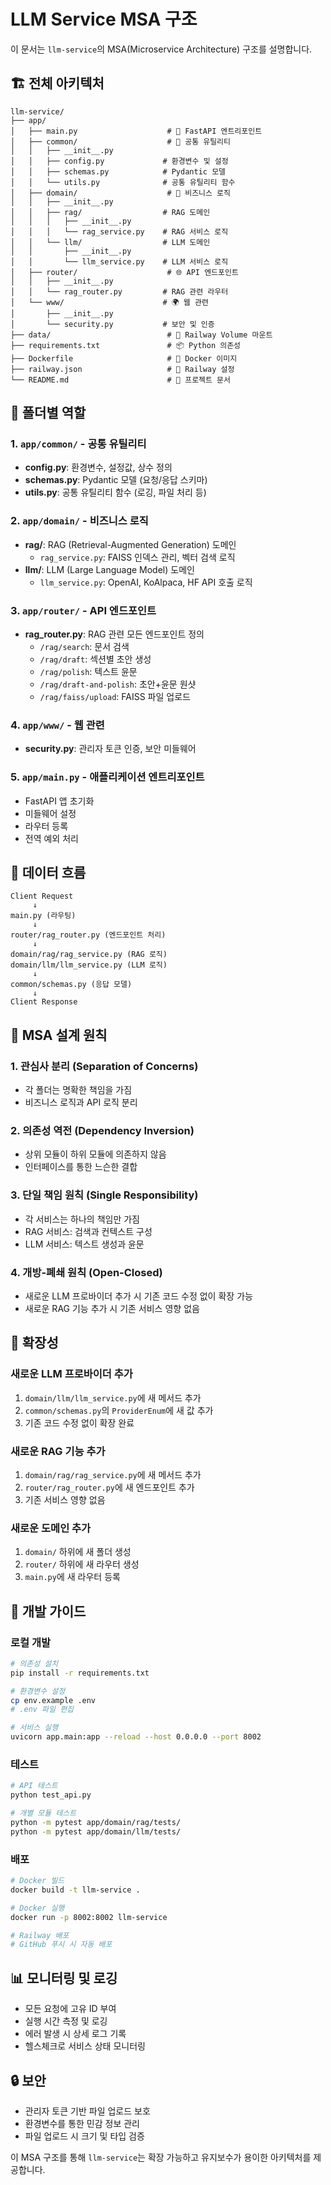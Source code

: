# LLM Service MSA 구조

이 문서는 `llm-service`의 MSA(Microservice Architecture) 구조를 설명합니다.

## 🏗️ 전체 아키텍처

```
llm-service/
├── app/
│   ├── main.py                    # 🚀 FastAPI 엔트리포인트
│   ├── common/                    # 🔧 공통 유틸리티
│   │   ├── __init__.py
│   │   ├── config.py             # 환경변수 및 설정
│   │   ├── schemas.py            # Pydantic 모델
│   │   └── utils.py              # 공통 유틸리티 함수
│   ├── domain/                    # 🎯 비즈니스 로직
│   │   ├── __init__.py
│   │   ├── rag/                  # RAG 도메인
│   │   │   ├── __init__.py
│   │   │   └── rag_service.py    # RAG 서비스 로직
│   │   └── llm/                  # LLM 도메인
│   │       ├── __init__.py
│   │       └── llm_service.py    # LLM 서비스 로직
│   ├── router/                    # 🌐 API 엔드포인트
│   │   ├── __init__.py
│   │   └── rag_router.py         # RAG 관련 라우터
│   └── www/                      # 🌍 웹 관련
│       ├── __init__.py
│       └── security.py           # 보안 및 인증
├── data/                          # 📁 Railway Volume 마운트
├── requirements.txt               # 📦 Python 의존성
├── Dockerfile                     # 🐳 Docker 이미지
├── railway.json                   # 🚂 Railway 설정
└── README.md                      # 📖 프로젝트 문서
```

## 📁 폴더별 역할

### 1. `app/common/` - 공통 유틸리티
- **config.py**: 환경변수, 설정값, 상수 정의
- **schemas.py**: Pydantic 모델 (요청/응답 스키마)
- **utils.py**: 공통 유틸리티 함수 (로깅, 파일 처리 등)

### 2. `app/domain/` - 비즈니스 로직
- **rag/**: RAG (Retrieval-Augmented Generation) 도메인
  - `rag_service.py`: FAISS 인덱스 관리, 벡터 검색 로직
- **llm/**: LLM (Large Language Model) 도메인
  - `llm_service.py`: OpenAI, KoAlpaca, HF API 호출 로직

### 3. `app/router/` - API 엔드포인트
- **rag_router.py**: RAG 관련 모든 엔드포인트 정의
  - `/rag/search`: 문서 검색
  - `/rag/draft`: 섹션별 초안 생성
  - `/rag/polish`: 텍스트 윤문
  - `/rag/draft-and-polish`: 초안+윤문 원샷
  - `/rag/faiss/upload`: FAISS 파일 업로드

### 4. `app/www/` - 웹 관련
- **security.py**: 관리자 토큰 인증, 보안 미들웨어

### 5. `app/main.py` - 애플리케이션 엔트리포인트
- FastAPI 앱 초기화
- 미들웨어 설정
- 라우터 등록
- 전역 예외 처리

## 🔄 데이터 흐름

```
Client Request
     ↓
main.py (라우팅)
     ↓
router/rag_router.py (엔드포인트 처리)
     ↓
domain/rag/rag_service.py (RAG 로직)
domain/llm/llm_service.py (LLM 로직)
     ↓
common/schemas.py (응답 모델)
     ↓
Client Response
```

## 🎯 MSA 설계 원칙

### 1. **관심사 분리 (Separation of Concerns)**
- 각 폴더는 명확한 책임을 가짐
- 비즈니스 로직과 API 로직 분리

### 2. **의존성 역전 (Dependency Inversion)**
- 상위 모듈이 하위 모듈에 의존하지 않음
- 인터페이스를 통한 느슨한 결합

### 3. **단일 책임 원칙 (Single Responsibility)**
- 각 서비스는 하나의 책임만 가짐
- RAG 서비스: 검색과 컨텍스트 구성
- LLM 서비스: 텍스트 생성과 윤문

### 4. **개방-폐쇄 원칙 (Open-Closed)**
- 새로운 LLM 프로바이더 추가 시 기존 코드 수정 없이 확장 가능
- 새로운 RAG 기능 추가 시 기존 서비스 영향 없음

## 🚀 확장성

### 새로운 LLM 프로바이더 추가
1. `domain/llm/llm_service.py`에 새 메서드 추가
2. `common/schemas.py`의 `ProviderEnum`에 새 값 추가
3. 기존 코드 수정 없이 확장 완료

### 새로운 RAG 기능 추가
1. `domain/rag/rag_service.py`에 새 메서드 추가
2. `router/rag_router.py`에 새 엔드포인트 추가
3. 기존 서비스 영향 없음

### 새로운 도메인 추가
1. `domain/` 하위에 새 폴더 생성
2. `router/` 하위에 새 라우터 생성
3. `main.py`에 새 라우터 등록

## 🔧 개발 가이드

### 로컬 개발
```bash
# 의존성 설치
pip install -r requirements.txt

# 환경변수 설정
cp env.example .env
# .env 파일 편집

# 서비스 실행
uvicorn app.main:app --reload --host 0.0.0.0 --port 8002
```

### 테스트
```bash
# API 테스트
python test_api.py

# 개별 모듈 테스트
python -m pytest app/domain/rag/tests/
python -m pytest app/domain/llm/tests/
```

### 배포
```bash
# Docker 빌드
docker build -t llm-service .

# Docker 실행
docker run -p 8002:8002 llm-service

# Railway 배포
# GitHub 푸시 시 자동 배포
```

## 📊 모니터링 및 로깅

- 모든 요청에 고유 ID 부여
- 실행 시간 측정 및 로깅
- 에러 발생 시 상세 로그 기록
- 헬스체크로 서비스 상태 모니터링

## 🔒 보안

- 관리자 토큰 기반 파일 업로드 보호
- 환경변수를 통한 민감 정보 관리
- 파일 업로드 시 크기 및 타입 검증

이 MSA 구조를 통해 `llm-service`는 확장 가능하고 유지보수가 용이한 아키텍처를 제공합니다.
